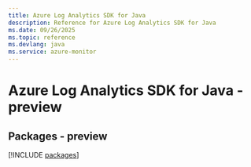 ```yaml
---
title: Azure Log Analytics SDK for Java
description: Reference for Azure Log Analytics SDK for Java
ms.date: 09/26/2025
ms.topic: reference
ms.devlang: java
ms.service: azure-monitor
---
```

# Azure Log Analytics SDK for Java - preview
## Packages - preview
[!INCLUDE [packages](log-analytics-index.md)]